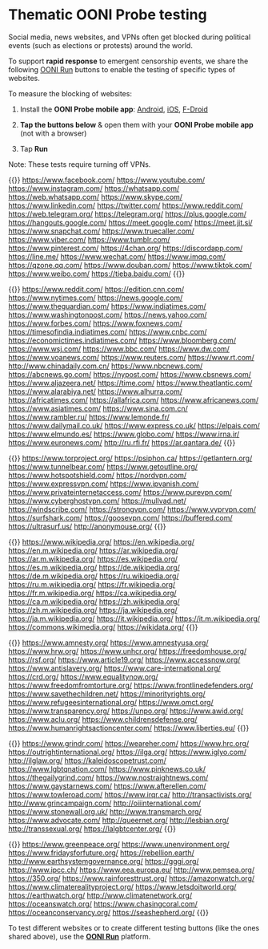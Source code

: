 # Thematic OONI Probe testing

Social media, news websites, and VPNs often get blocked during political events (such as elections or protests) around the world.

To support **rapid response** to emergent censorship events, we share the following [OONI Run](https://run.ooni.io) buttons to enable the testing of specific types of websites.

To measure the blocking of websites:

1. Install the **OONI Probe mobile app**: [Android](https://play.google.com/store/apps/details?id=org.openobservatory.ooniprobe), [iOS](https://itunes.apple.com/us/app/id1199566366), [F-Droid](https://f-droid.org/repository/browse/?fdid=org.openobservatory.ooniprobe)

2. **Tap the buttons below** & open them with your **OONI Probe mobile app** (not with a browser)

3. Tap **Run**

Note: These tests require turning off VPNs.

{{<oonirunurls text="Social Media (30 URLs)">}}
https://www.facebook.com/
https://www.youtube.com/
https://www.instagram.com/
https://whatsapp.com/
https://web.whatsapp.com/
https://www.skype.com/
https://www.linkedin.com/
https://twitter.com/
https://www.reddit.com/
https://web.telegram.org/
https://telegram.org/
https://plus.google.com/
https://hangouts.google.com/
https://meet.google.com/
https://meet.jit.si/
https://www.snapchat.com/
https://www.truecaller.com/
https://www.viber.com/
https://www.tumblr.com/
https://www.pinterest.com/
https://4chan.org/
https://discordapp.com/
https://line.me/
https://www.wechat.com/
https://www.imqq.com/
https://qzone.qq.com/
https://www.douban.com/
https://www.tiktok.com/
https://www.weibo.com/
https://tieba.baidu.com/
{{</oonirunurls>}}

{{<oonirunurls text="News Media (45 URLs)">}}
https://www.reddit.com/
https://edition.cnn.com/
https://www.nytimes.com/
https://news.google.com/
https://www.theguardian.com/
https://www.indiatimes.com/
https://www.washingtonpost.com/
https://news.yahoo.com/
https://www.forbes.com/
https://www.foxnews.com/
https://timesofindia.indiatimes.com/
https://www.cnbc.com/
https://economictimes.indiatimes.com/
https://www.bloomberg.com/
https://www.wsj.com/
https://www.bbc.com/
https://www.dw.com/
https://www.voanews.com/
https://www.reuters.com/
https://www.rt.com/
http://www.chinadaily.com.cn/
https://www.nbcnews.com/
https://abcnews.go.com/
https://nypost.com/
https://www.cbsnews.com/
https://www.aljazeera.net/
https://time.com/
https://www.theatlantic.com/
https://www.alarabiya.net/
https://www.alhurra.com/
https://africatimes.com/
https://allafrica.com/
https://www.africanews.com/
https://www.asiatimes.com/
https://www.sina.com.cn/
https://www.rambler.ru/
https://www.lemonde.fr/
https://www.dailymail.co.uk/
https://www.express.co.uk/
https://elpais.com/
https://www.elmundo.es/
https://www.globo.com/
https://www.irna.ir/
https://www.euronews.com/
http://ru.rfi.fr/
https://ar.qantara.de/
{{</oonirunurls>}}

{{<oonirunurls text="VPNs (21 URLs)">}}
https://www.torproject.org/
https://psiphon.ca/
https://getlantern.org/
https://www.tunnelbear.com/
https://www.getoutline.org/
https://www.hotspotshield.com/
https://nordvpn.com/
https://www.expressvpn.com/
https://www.ipvanish.com/
https://www.privateinternetaccess.com/
https://www.purevpn.com/
https://www.cyberghostvpn.com/
https://mullvad.net/
https://windscribe.com/
https://strongvpn.com/
https://www.vyprvpn.com/
https://surfshark.com/
https://goosevpn.com/
https://buffered.com/
https://ultrasurf.us/
http://anonymouse.org/
{{</oonirunurls>}}

{{<oonirunurls text="Wikipedia (23 URLs)">}}
https://www.wikipedia.org/
https://en.wikipedia.org/
https://en.m.wikipedia.org/
https://ar.wikipedia.org/
https://ar.m.wikipedia.org/
https://es.wikipedia.org/
https://es.m.wikipedia.org/
https://de.wikipedia.org/
https://de.m.wikipedia.org/
https://ru.wikipedia.org/
https://ru.m.wikipedia.org/
https://fr.wikipedia.org/
https://fr.m.wikipedia.org/
https://ca.wikipedia.org/
https://ca.m.wikipedia.org/
https://zh.wikipedia.org/
https://zh.m.wikipedia.org/
https://ja.wikipedia.org/
https://ja.m.wikipedia.org/
https://it.wikipedia.org/
https://it.m.wikipedia.org/
https://commons.wikimedia.org/
https://wikidata.org/
{{</oonirunurls>}}

{{<oonirunurls text="Human Rights (25 URLs)">}}
https://www.amnesty.org/
https://www.amnestyusa.org/
https://www.hrw.org/
https://www.unhcr.org/
https://freedomhouse.org/
https://rsf.org/
https://www.article19.org/
https://www.accessnow.org/
https://www.antislavery.org/
https://www.care-international.org/
https://crd.org/
https://www.equalitynow.org/
https://www.freedomfromtorture.org/
https://www.frontlinedefenders.org/
https://www.savethechildren.net/
https://minorityrights.org/
https://www.refugeesinternational.org/
https://www.omct.org/
https://www.transparency.org/
https://unpo.org/
https://www.awid.org/
https://www.aclu.org/
https://www.childrensdefense.org/
https://www.humanrightsactioncenter.com/
https://www.liberties.eu/
{{</oonirunurls>}}

{{<oonirunurls text="LGBTQI (26 URLs)">}}
https://www.grindr.com/
https://weareher.com/
https://www.hrc.org/
https://outrightinternational.org/
https://ilga.org/
https://www.iglyo.com/
http://ilglaw.org/
https://kaleidoscopetrust.com/
https://www.lgbtqnation.com/
https://www.pinknews.co.uk/
https://thegailygrind.com/
https://www.nostraightnews.com/
https://www.gaystarnews.com/
https://www.afterellen.com/
https://www.towleroad.com/
https://www.irqr.ca/
http://transactivists.org/
http://www.grincampaign.com/
http://oiiinternational.com/
https://www.stonewall.org.uk/
http://www.transmarch.org/
https://www.advocate.com/
http://queernet.org/
http://lesbian.org/
http://transsexual.org/
https://lalgbtcenter.org/
{{</oonirunurls>}}

{{<oonirunurls text="Environment (20 URLs)">}}
https://www.greenpeace.org/
https://www.unenvironment.org/
https://www.fridaysforfuture.org/
https://rebellion.earth/
http://www.earthsystemgovernance.org/
https://gggi.org/
https://www.ipcc.ch/
https://www.eea.europa.eu/
http://www.pemsea.org/
https://350.org/
https://www.rainforesttrust.org/
https://amazonwatch.org/
https://www.climaterealityproject.org/
https://www.letsdoitworld.org/
https://earthwatch.org/
http://www.climatenetwork.org/
https://oceanswatch.org/
https://www.chasingcoral.com/
https://oceanconservancy.org/
https://seashepherd.org/
{{</oonirunurls>}}

To test different websites or to create different testing buttons (like the ones shared above), use the **[OONI Run](https://run.ooni.io)** platform.
